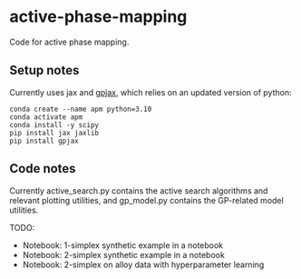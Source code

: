 # active-phase-mapping

Code for active phase mapping.

## Setup notes

Currently uses jax and
[gpjax](https://gpjax.readthedocs.io/en/latest/installation.html), which relies
on an updated version of python:

```
conda create --name apm python=3.10
conda activate apm
conda install -y scipy
pip install jax jaxlib
pip install gpjax
```

## Code notes

Currently active_search.py contains the active search algorithms and
relevant plotting utilities, and gp_model.py contains the GP-related model
utilities.


TODO:
* Notebook: 1-simplex synthetic example in a notebook
* Notebook: 2-simplex synthetic example in a notebook
* Notebook: 2-simplex on alloy data with hyperparameter learning
